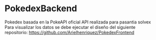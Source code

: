 # PokedexBackend
Pokedex basada en la PokeAPI oficial
API realizada para pasantia solvex 
Para visualizar los datos se debe ejecutar el diseño del siguiente repositorio: https://github.com/Arielhenriquez/PokedexFrontend

